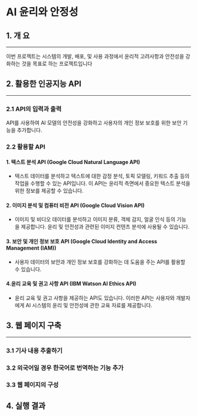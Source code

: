 # AI 윤리와 안정성

## 1. 개 요
* * *
이번 프로젝트는 시스템의 개발, 배포, 및 사용 과정에서 윤리적 고려사항과 안전성을 강화하는 것을 
목표로 하는 프로젝트입니다


## 2. 활용한 인공지능 API
* * *
### 2.1 API의 입력과 출력
API를 사용하여 AI 모델의 안전성을 강화하고 사용자의 개인 정보 보호를 위한 보안 기능을 추가합니다.

### 2.2 활용할 API
####  1. 텍스트 분석 API (Google Cloud Natural Language API)

* 텍스트 데이터를 분석하고 텍스트에 대한 감정 분석, 토픽 모델링, 키워드 추출 등의 작업을 수행할 수 있는 API입니다. 
이 API는 윤리적 측면에서 중요한 텍스트 분석을 위한 정보를 제공할 수 있습니다.


#### 2. 이미지 분석 및 컴퓨터 비전 API (Google Cloud Vision API)

* 이미지 및 비디오 데이터를 분석하고 이미지 분류, 객체 감지, 얼굴 인식 등의 기능을 제공합니다. 
 윤리 및 안전성과 관련된 이미지 컨텐츠 분석에 사용될 수 있습니다.

#### 3. 보안 및 개인 정보 보호 API (Google Cloud Identity and Access Management (IAM))

* 사용자 데이터의 보안과 개인 정보 보호를 강화하는 데 도움을 주는 API를 활용할 수 있습니다.

#### 4.윤리 교육 및 권고 사항 API (IBM Watson AI Ethics API)

* 윤리 교육 및 권고 사항을 제공하는 API도 있습니다. 
이러한 API는 사용자와 개발자에게 AI 시스템의 윤리 및 안전성에 관한 교육 자료를 제공합니다.

## 3. 웹 페이지 구축
* * *
### 3.1 기사 내용 추출하기

### 3.2 외국어일 경우 한국어로 번역하는 기능 추가

### 3.3 웹 페이지의 구성

## 4. 실행 결과

